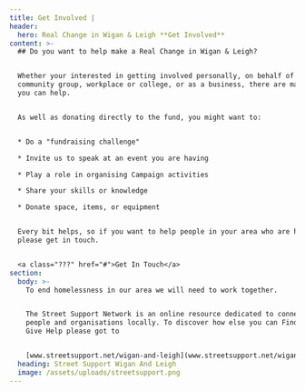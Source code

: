 ```yaml
---
title: Get Involved |
header:
  hero: Real Change in Wigan & Leigh **Get Involved**
content: >-
  ## Do you want to help make a Real Change in Wigan & Leigh?


  Whether your interested in getting involved personally, on behalf of your
  community group, workplace or college, or as a business, there are many ways
  you can help. 


  As well as donating directly to the fund, you might want to:


  * Do a "fundraising challenge"

  * Invite us to speak at an event you are having

  * Play a role in organising Campaign activities

  * Share your skills or knowledge

  * Donate space, items, or equipment


  Every bit helps, so if you want to help people in your area who are homeless,
  please get in touch.


  <a class="???" href="#">Get In Touch</a>
section:
  body: >-
    To end homelessness in our area we will need to work together.


    The Street Support Network is an online resource dedicated to connecting
    people and organisations locally. To discover how else you can Find Help or
    Give Help please got to 


    [www.streetsupport.net/wigan-and-leigh](www.streetsupport.net/wigan-and-leigh)
  heading: Street Support Wigan And Leigh
  image: /assets/uploads/streetsupport.png
---
```



